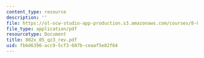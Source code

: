 ```yaml
---
content_type: resource
description: ''
file: https://ol-ocw-studio-app-production.s3.amazonaws.com/courses/8-02x-physics-ii-electricity-magnetism-with-an-experimental-focus-spring-2005/fb6d6396acc95cf3607bceaaf5e82f64_802x_05_qz3_rev.pdf
file_type: application/pdf
resourcetype: Document
title: 802x_05_qz3_rev.pdf
uid: fb6d6396-acc9-5cf3-607b-ceaaf5e82f64
---
```

